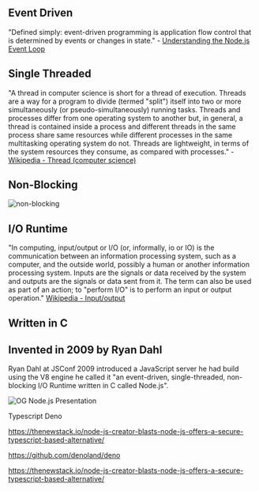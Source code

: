 
## Event Driven

"Defined simply: event-driven programming is application flow control that is determined by events or changes in state." - [Understanding the Node.js Event Loop](https://nodesource.com/blog/understanding-the-nodejs-event-loop/)

## Single Threaded

"A thread in computer science is short for a thread of execution. Threads are a way for a program to divide (termed "split") itself into two or more simultaneously (or pseudo-simultaneously) running tasks. Threads and processes differ from one operating system to another but, in general, a thread is contained inside a process and different threads in the same process share same resources while different processes in the same multitasking operating system do not. Threads are lightweight, in terms of the system resources they consume, as compared with processes." - [Wikipedia - Thread (computer science)](https://simple.wikipedia.org/wiki/Thread_(computer_science))

## Non-Blocking

![non-blocking](assets/non-blocking-1.png)

## I/O Runtime

"In computing, input/output or I/O (or, informally, io or IO) is the communication between an information processing system, such as a computer, and the outside world, possibly a human or another information processing system. Inputs are the signals or data received by the system and outputs are the signals or data sent from it. The term can also be used as part of an action; to "perform I/O" is to perform an input or output operation." [Wikipedia - Input/output](https://en.wikipedia.org/wiki/Input/output)

## Written in C



## Invented in 2009 by Ryan Dahl

Ryan Dahl at JSConf 2009 introduced a JavaScript server he had build using the V8 engine he called it "an event-driven, single-threaded, non-blocking I/O Runtime written in C called Node.js".

![OG Node.js Presentation](https://www.youtube.com/watch?v=ztspvPYybIY)


Typescript
Deno

https://thenewstack.io/node-js-creator-blasts-node-js-offers-a-secure-typescript-based-alternative/

https://github.com/denoland/deno

https://thenewstack.io/node-js-creator-blasts-node-js-offers-a-secure-typescript-based-alternative/
